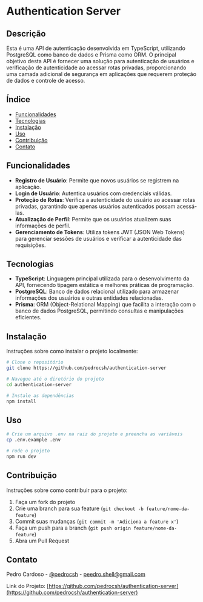 # Authentication Server

## Descrição

Esta é uma API de autenticação desenvolvida em TypeScript, utilizando PostgreSQL como banco de dados e Prisma como ORM. O principal objetivo desta API é fornecer uma solução para autenticação de usuários e verificação de autenticidade ao acessar rotas privadas, proporcionando uma camada adicional de segurança em aplicações que requerem proteção de dados e controle de acesso.

## Índice

- [Funcionalidades](#funcionalidades)
- [Tecnologias](#tecnologias)
- [Instalação](#instalação)
- [Uso](#uso)
- [Contribuição](#contribuição)
- [Contato](#contato)

## Funcionalidades
- **Registro de Usuário**: Permite que novos usuários se registrem na aplicação.
- **Login de Usuário**: Autentica usuários com credenciais válidas.
- **Proteção de Rotas**: Verifica a autenticidade do usuário ao acessar rotas privadas, garantindo que apenas usuários autenticados possam acessá-las.
- **Atualização de Perfil**: Permite que os usuários atualizem suas informações de perfil.
- **Gerenciamento de Tokens**: Utiliza tokens JWT (JSON Web Tokens) para gerenciar sessões de usuários e verificar a autenticidade das requisições.

## Tecnologias
- **TypeScript**: Linguagem principal utilizada para o desenvolvimento da API, fornecendo tipagem estática e melhores práticas de programação.
- **PostgreSQL**: Banco de dados relacional utilizado para armazenar informações dos usuários e outras entidades relacionadas.
- **Prisma**: ORM (Object-Relational Mapping) que facilita a interação com o banco de dados PostgreSQL, permitindo consultas e manipulações eficientes.

## Instalação

Instruções sobre como instalar o projeto localmente:

```bash
# Clone o repositório
git clone https://github.com/pedrocsh/authentication-server

# Navegue até o diretório do projeto
cd authentication-server

# Instale as dependências
npm install
```

## Uso

```bash
# Crie um arquivo .env na raiz do projeto e preencha as variáveis
cp .env.example .env

# rode o projeto
npm run dev
```

## Contribuição

Instruções sobre como contribuir para o projeto:

1. Faça um fork do projeto
2. Crie uma branch para sua feature (`git checkout -b feature/nome-da-feature`)
3. Commit suas mudanças (`git commit -m 'Adiciona a feature x'`)
4. Faça um push para a branch (`git push origin feature/nome-da-feature`)
5. Abra um Pull Request

## Contato

Pedro Cardoso - [@pedrocsh](https://www.linkedin.com/in/pedrocsh/) - peedro.shell@gmail.com

Link do Projeto: [https://github.com/pedrocsh/authentication-server](https://github.com/pedrocsh/authentication-server)
